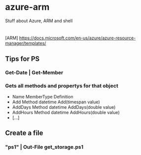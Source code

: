 # azure-arm
Stuff about Azure, ARM and shell
#
[ARM] https://docs.microsoft.com/en-us/azure/azure-resource-manager/templates/

## Tips for PS
### Get-Date | Get-Member
### Gets all methods and propertys for that object
* Name                 MemberType     Definition
* Add                  Method         datetime Add(timespan value)
* AddDays              Method         datetime AddDays(double value)
* AddHours             Method         datetime AddHours(double value)
* [...]

## Create a file
### "ps1" | Out-File get_storage.ps1


